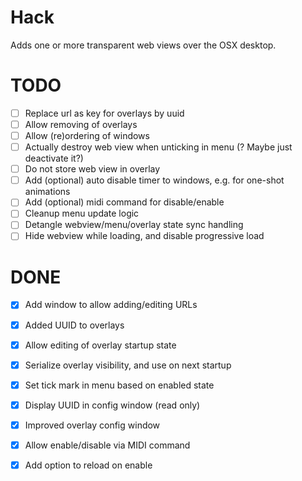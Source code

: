 # Hack

Adds one or more transparent web views over the OSX desktop.

# TODO
- [ ] Replace url as key for overlays by uuid
- [ ] Allow removing of overlays
- [ ] Allow (re)ordering of windows
- [ ] Actually destroy web view when unticking in menu (?  Maybe just deactivate it?)
- [ ] Do not store web view in overlay
- [ ] Add (optional) auto disable timer to windows, e.g. for one-shot animations
- [ ] Add (optional) midi command for disable/enable
- [ ] Cleanup menu update logic
- [ ] Detangle webview/menu/overlay state sync handling
- [ ] Hide webview while loading, and disable progressive load

# DONE
- [x] Add window to allow adding/editing URLs
- [x] Added UUID to overlays
- [x] Allow editing of overlay startup state
- [x] Serialize overlay visibility, and use on next startup
- [x] Set tick mark in menu based on enabled state
- [x] Display UUID in config window (read only)
- [x] Improved overlay config window
- [x] Allow enable/disable via MIDI command
- [x] Add option to reload on enable


